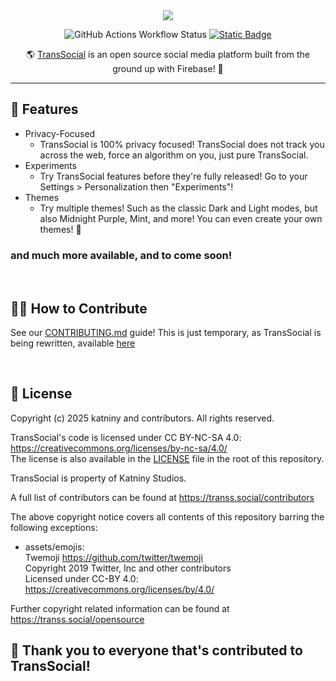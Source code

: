 <div align="center">
   <img src="https://transs.social/assets/imgs/All_transparent.png" />
   
   ![GitHub Actions Workflow Status](https://img.shields.io/github/actions/workflow/status/katniny/transsocial/firebase-hosting-merge.yml) <a href="/LICENSE"><img alt="Static Badge" src="https://img.shields.io/badge/license-CC BY–NC–SA 4.0-blue"></a>
</a>

🌎 <a href="https://transs.social/" target="_blank">TransSocial</a> is an open source social media platform built from the ground up with Firebase! 🚀
</div>


--- 

## 🚀 Features
- Privacy-Focused
   - TransSocial is 100% privacy focused! TransSocial does not track you across the web, force an algorithm on you, just pure TransSocial.
- Experiments
   - Try TransSocial features before they're fully released! Go to your Settings > Personalization then "Experiments"!
- Themes
   - Try multiple themes! Such as the classic Dark and Light modes, but also Midnight Purple, Mint, and more! You can even create your own themes! 🎨
### and much more available, and to come soon!

<br />

## 🧑‍💻 How to Contribute
See our <a href="/CONTRIBUTING.md">CONTRIBUTING.md</a> guide! This is just temporary, as TransSocial is being rewritten, available [here](https://github.com/katniny/transsocial/tree/rewritten)

<br />

## 📃 License
Copyright (c) 2025 katniny and contributors. All rights reserved.

TransSocial's code is licensed under CC BY-NC-SA 4.0: <https://creativecommons.org/licenses/by-nc-sa/4.0/>\
The license is also available in the [LICENSE](/LICENSE) file in the root of this repository.

TransSocial is property of Katniny Studios.

A full list of contributors can be found at <https://transs.social/contributors>

The above copyright notice covers all contents of this repository barring the following exceptions:
- assets/emojis:\
  Twemoji <https://github.com/twitter/twemoji>\
  Copyright 2019 Twitter, Inc and other contributors\
  Licensed under CC-BY 4.0: <https://creativecommons.org/licenses/by/4.0/>

Further copyright related information can be found at <https://transs.social/opensource>

## 🙌 Thank you to everyone that's contributed to TransSocial!
